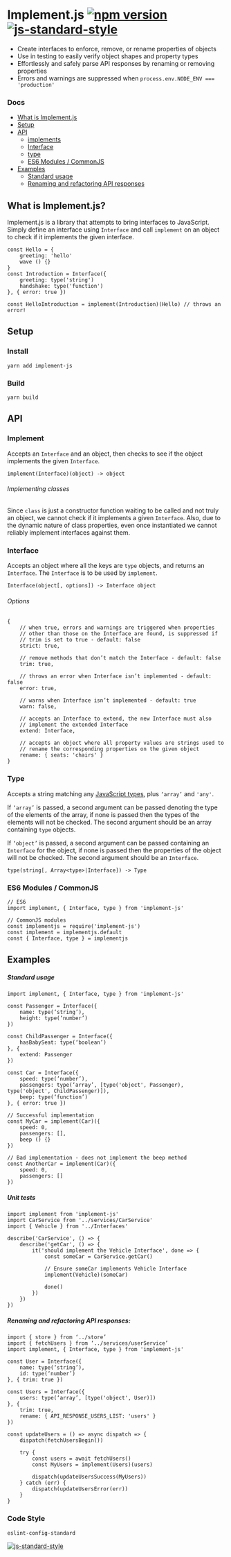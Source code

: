 # Implement.js [![npm version](https://badge.fury.io/js/implement-js.svg)](https://badge.fury.io/js/implement-js) [![js-standard-style](https://img.shields.io/badge/code%20style-standard-brightgreen.svg)](http://standardjs.com)

* Create interfaces to enforce, remove, or rename properties of objects
* Use in testing to easily verify object shapes and property types
* Effortlessly and safely parse API responses by renaming or removing properties
* Errors and warnings are suppressed when `process.env.NODE_ENV === 'production'`

### Docs
* [What is Implement.js](#what-is-implementjs)
* [Setup](#setup)
* [API](#api)
    * [implements](#implements)
    * [Interface](#interface)
    * [type](#type)
    * [ES6 Modules / CommonJS](#es6-modules--commonjs)
* [Examples](#examples)
    * [Standard usage](#standard-usage)
    * [Renaming and refactoring API responses](#renaming-and-refactoring-api-responses)

## What is Implement.js?
Implement.js is a library that attempts to bring interfaces to JavaScript. Simply define an interface using `Interface` and call `implement` on an object to check if it implements the given interface.
```
const Hello = {
    greeting: 'hello'
    wave () {}
}
const Introduction = Interface({
    greeting: type('string')
    handshake: type('function')
}, { error: true })

const HelloIntroduction = implement(Introduction)(Hello) // throws an error!
```

## Setup
### Install
```
yarn add implement-js
```

### Build
```
yarn build
```

## API

### Implement
Accepts an `Interface` and an object, then checks to see if the object implements the given `Interface`.
```
implement(Interface)(object) -> object
```

###### Implementing classes
Since `class` is just a constructor function waiting to be called and not truly an object, we cannot check if it implements a given `Interface`. Also, due to the dynamic nature of class properties, even once instantiated we cannot reliably implement interfaces against them.

### Interface
Accepts an object where all the keys are `type` objects, and returns an `Interface`. The `Interface` is to be used by `implement`.
```
Interface(object[, options]) -> Interface object
```
###### Options
```
{
    // when true, errors and warnings are triggered when properties
    // other than those on the Interface are found, is suppressed if
    // trim is set to true - default: false
    strict: true,

    // remove methods that don’t match the Interface - default: false
    trim: true,

    // throws an error when Interface isn’t implemented - default: false
    error: true,

    // warns when Interface isn’t implemented - default: true
    warn: false,

    // accepts an Interface to extend, the new Interface must also
    // implement the extended Interface
    extend: Interface,

    // accepts an object where all property values are strings used to
    // rename the corresponding properties on the given object
    rename: { seats: 'chairs' }
}
```

### Type
Accepts a string matching any [JavaScript types](https://developer.mozilla.org/en-US/docs/Web/JavaScript/Reference/Operators/typeof#Description), plus `‘array’` and `'any'`.

If `‘array’` is passed, a second argument can be passed denoting the type of the elements of the array, if none is passed then the types of the elements will not be checked. The second argument should be an array containing `type` objects.

If `‘object’` is passed, a second argument can be passed containing an `Interface` for the object, if none is passed then the properties of the object will not be checked. The second argument should be an `Interface`.
```
type(string[, Array<type>|Interface]) -> Type
```

### ES6 Modules / CommonJS
```
// ES6
import implement, { Interface, type } from 'implement-js'

// CommonJS modules
const implementjs = require('implement-js')
const implement = implementjs.default
const { Interface, type } = implementjs
```

## Examples

##### Standard usage
```
import implement, { Interface, type } from 'implement-js'

const Passenger = Interface({
    name: type(‘string’),
    height: type(‘number’)
})

const ChildPassenger = Interface({
    hasBabySeat: type(‘boolean’)
}, {
    extend: Passenger
})

const Car = Interface({
    speed: type(’number’),
    passengers: type(‘array’, [type('object', Passenger), type('object', ChildPassenger)]),
    beep: type(‘function’)
}, { error: true })

// Successful implementation
const MyCar = implement(Car)({
    speed: 0,
    passengers: [],
    beep () {}
})

// Bad implementation - does not implement the beep method
const AnotherCar = implement(Car)({
    speed: 0,
    passengers: []
})
```

##### Unit tests
```
import implement from 'implement-js'
import CarService from '../services/CarService'
import { Vehicle } from '../Interfaces'

describe('CarService', () => {
    describe('getCar', () => {
        it('should implement the Vehicle Interface', done => {
            const someCar = CarService.getCar()

            // Ensure someCar implements Vehicle Interface
            implement(Vehicle)(someCar)

            done()
        })
    })
})
```

##### Renaming and refactoring API responses:
```
import { store } from ‘../store’
import { fetchUsers } from ‘../services/userService’
import implement, { Interface, type } from 'implement-js'

const User = Interface({
    name: type(‘string’),
    id: type(‘number’)
}, { trim: true })

const Users = Interface({
    users: type(‘array’, [type('object', User)])
}, {
    trim: true,
    rename: { API_RESPONSE_USERS_LIST: 'users' }
})

const updateUsers = () => async dispatch => {
    dispatch(fetchUsersBegin())

    try {
        const users = await fetchUsers()
        const MyUsers = implement(Users)(users)

        dispatch(updateUsersSuccess(MyUsers))
    } catch (err) {
        dispatch(updateUsersError(err))
    }
}
```

### Code Style
```
eslint-config-standard
```

[![js-standard-style](https://cdn.rawgit.com/standard/standard/master/badge.svg)](http://standardjs.com)
